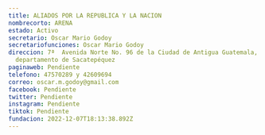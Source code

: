 ```yaml
---
title: ALIADOS POR LA REPUBLICA Y LA NACION
nombrecorto: ARENA
estado: Activo
secretario: Oscar Mario Godoy
secretariofunciones: Oscar Mario Godoy
direccion: 7ª  Avenida Norte No. 96 de la Ciudad de Antigua Guatemala,
  departamento de Sacatepéquez
paginaweb: Pendiente
telefono: 47570289 y 42609694
correo: oscar.m.godoy@gmail.com
facebook: Pendiente
twitter: Pendiente
instagram: Pendiente
tiktok: Pendiente
fundacion: 2022-12-07T18:13:38.892Z
---
```

